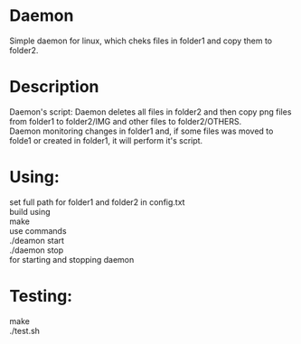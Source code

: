 # Daemon
Simple daemon for linux, which cheks files in folder1 and copy them to folder2.

# Description
Daemon's script: Daemon deletes all files in folder2 and then copy png files from folder1 to folder2/IMG and other files to folder2/OTHERS.  
Daemon monitoring changes in folder1 and, if some files was moved to folde1 or created in folder1, it will perform it's script.

# Using: 
set full path for folder1 and folder2 in config.txt  
build using  
make  
use commands  
./deamon start   
./daemon stop   
for starting and stopping daemon  

# Testing:
make  
./test.sh
